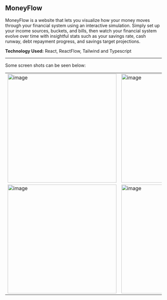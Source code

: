 ## MoneyFlow

MoneyFlow is a website that lets you visualize how your money moves through your financial system using an interactive simulation. Simply set up your income sources, buckets, and bills, then watch your financial system evolve over time with insightful stats such as your savings rate, cash runway, debt repayment progress, and savings target projections.

**Technology Used:** React, ReactFlow, Tailwind and Typescript
***
Some screen shots can be seen below:

<table>
  <tr>
    <td><img width="350" alt="image" src="https://github.com/user-attachments/assets/75466c37-bbd4-49df-a89d-c2a83784486a" /></td>
</td>
    <td><img width="350" alt="image" src="https://github.com/user-attachments/assets/fdaa796c-d2b7-4b08-8d4f-dee9ffd22377" /></td>
  </tr>
  <tr>
    <td><img width="350" alt="image" src="https://github.com/user-attachments/assets/7cd59d76-656b-4108-8009-9576e1496cba" /></td>
    <td><img width="350" alt="image" src="https://github.com/user-attachments/assets/7a2a787c-0298-4b3a-b02f-164065ab73c7" /></td>
  </tr>
</table>







